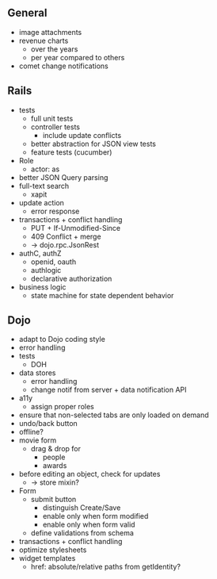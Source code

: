 
General
-------

* image attachments
* revenue charts
    - over the years
    - per year compared to others
* comet change notifications

Rails
-----

* tests
    - full unit tests
    - controller tests
        - include update conflicts
    - better abstraction for JSON view tests
    - feature tests (cucumber)
* Role
    - actor: as
* better JSON Query parsing
* full-text search
    - xapit
* update action
    - error response
* transactions + conflict handling
    - PUT + If-Unmodified-Since
    - 409 Conflict + merge
    - -> dojo.rpc.JsonRest
* authC, authZ
    - openid, oauth
    - authlogic
    - declarative authorization
* business logic
    - state machine for state dependent behavior

Dojo
----

* adapt to Dojo coding style
* error handling
* tests
    - DOH
* data stores
    - error handling
    - change notif from server + data notification API
* a11y
    - assign proper roles
* ensure that non-selected tabs are only loaded on demand
* undo/back button
* offline?
* movie form
    - drag & drop for
        - people
        - awards
* before editing an object, check for updates
    - -> store mixin?
* Form
    - submit button
        - distinguish Create/Save
        - enable only when form modified
        - enable only when form valid
    - define validations from schema
* transactions + conflict handling
* optimize stylesheets
* widget templates
    - href: absolute/relative paths from getIdentity?
